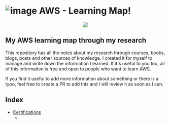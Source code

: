 # ![image](https://user-images.githubusercontent.com/19806540/201233210-5f1cd5b2-d7f0-479c-8a8b-55f9a480dc8a.png) AWS - Learning Map!

<p align="center">

<img src="https://user-images.githubusercontent.com/19806540/201232255-66dc1e34-5042-48e1-b39d-bfdd41bfaebd.png">
</center>
</p>

## My AWS learning map through my research

This repository has all the notes about my research through courses, books, blogs, posts and other sources of knowledge. I created it for myself to manage and write down the information I learned. If it's useful to you too, all of this information is free and open to people who want to learn AWS. 

If you find it useful to add more information about something or there is a typo, feel free to create a PR to add this and I will review it as soon as I can.

## Index

  - [Certifications](https://github.com/ralcorta/aws-lerning/tree/main/certifications)
    - [](https://github.com/ralcorta/aws-lerning/tree/main/certifications/associate-developer)
